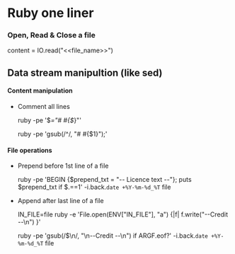 Ruby one liner
==============

### Open, Read & Close a file
content = IO.read("<<file_name>>")


## Data stream manipultion (like sed)


#### Content manipulation

* Comment all lines

    ruby -pe '$_="\# #{$_}"'

    ruby -pe 'gsub(/^/, "\# #{$1}");'


#### File operations


* Prepend before 1st line of a file

     ruby -pe 'BEGIN {$prepend_txt = "-- Licence text --"}; puts $prepend_txt if $.==1' -i.back.`date +%Y-%m-%d_%T` file

* Append after last line of a file

    IN_FILE=file ruby -e 'File.open(ENV["IN_FILE"], "a") {|f| f.write("--Credit --\n") }'

    ruby -pe 'gsub(/$\n/, "\n--Credit --\n") if ARGF.eof?' -i.back.`date +%Y-%m-%d_%T` file





